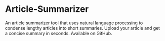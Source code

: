 # Article-Summarizer
An article summarizer tool that uses natural language processing to condense lengthy articles into short summaries. Upload your article and get a concise summary in seconds. Available on GitHub.
